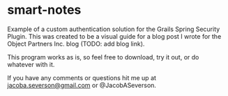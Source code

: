 smart-notes
==========

Example of a custom authentication solution for the Grails Spring Security Plugin. This was created 
to be a visual guide for a blog post I wrote for the Object Partners Inc. blog (TODO: add blog link).

This program works as is, so feel free to download, try it out, or do whatever with it.

If you have any comments or questions hit me up at jacoba.severson@gmail.com or @JacobASeverson.
